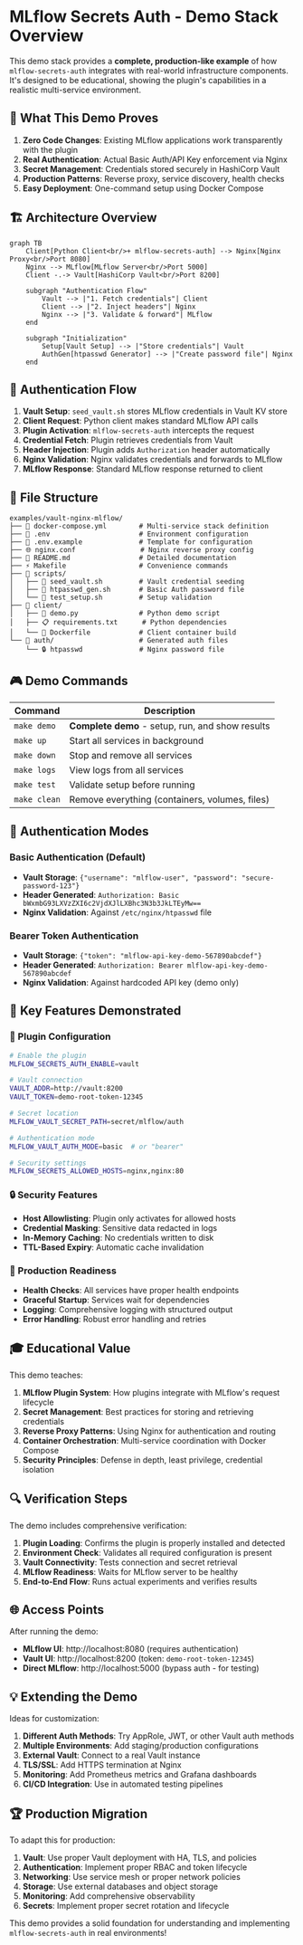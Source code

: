 # MLflow Secrets Auth - Demo Stack Overview

This demo stack provides a **complete, production-like example** of how `mlflow-secrets-auth` integrates with real-world infrastructure components. It's designed to be educational, showing the plugin's capabilities in a realistic multi-service environment.

## 🎯 What This Demo Proves

1. **Zero Code Changes**: Existing MLflow applications work transparently with the plugin
2. **Real Authentication**: Actual Basic Auth/API Key enforcement via Nginx
3. **Secret Management**: Credentials stored securely in HashiCorp Vault
4. **Production Patterns**: Reverse proxy, service discovery, health checks
5. **Easy Deployment**: One-command setup using Docker Compose

## 🏗️ Architecture Overview

```mermaid
graph TB
    Client[Python Client<br/>+ mlflow-secrets-auth] --> Nginx[Nginx Proxy<br/>Port 8080]
    Nginx --> MLflow[MLflow Server<br/>Port 5000]
    Client -.-> Vault[HashiCorp Vault<br/>Port 8200]
    
    subgraph "Authentication Flow"
        Vault --> |"1. Fetch credentials"| Client
        Client --> |"2. Inject headers"| Nginx
        Nginx --> |"3. Validate & forward"| MLflow
    end
    
    subgraph "Initialization"
        Setup[Vault Setup] --> |"Store credentials"| Vault
        AuthGen[htpasswd Generator] --> |"Create password file"| Nginx
    end
```

## 🔄 Authentication Flow

1. **Vault Setup**: `seed_vault.sh` stores MLflow credentials in Vault KV store
2. **Client Request**: Python client makes standard MLflow API calls
3. **Plugin Activation**: `mlflow-secrets-auth` intercepts the request
4. **Credential Fetch**: Plugin retrieves credentials from Vault
5. **Header Injection**: Plugin adds `Authorization` header automatically
6. **Nginx Validation**: Nginx validates credentials and forwards to MLflow
7. **MLflow Response**: Standard MLflow response returned to client

## 📁 File Structure

```
examples/vault-nginx-mlflow/
├── 🐳 docker-compose.yml        # Multi-service stack definition
├── 🔧 .env                      # Environment configuration
├── 🔧 .env.example              # Template for configuration
├── 🌐 nginx.conf                # Nginx reverse proxy config
├── 📖 README.md                 # Detailed documentation
├── ⚡ Makefile                  # Convenience commands
├── 📁 scripts/
│   ├── 🔐 seed_vault.sh         # Vault credential seeding
│   ├── 🔑 htpasswd_gen.sh       # Basic Auth password file
│   └── 🧪 test_setup.sh         # Setup validation
├── 📁 client/
│   ├── 🐍 demo.py               # Python demo script
│   ├── 📋 requirements.txt      # Python dependencies
│   └── 🐳 Dockerfile            # Client container build
└── 📁 auth/                     # Generated auth files
    └── 🔒 htpasswd              # Nginx password file
```

## 🎮 Demo Commands

| Command | Description |
|---------|-------------|
| `make demo` | **Complete demo** - setup, run, and show results |
| `make up` | Start all services in background |
| `make down` | Stop and remove all services |
| `make logs` | View logs from all services |
| `make test` | Validate setup before running |
| `make clean` | Remove everything (containers, volumes, files) |

## 🔐 Authentication Modes

### Basic Authentication (Default)
- **Vault Storage**: `{"username": "mlflow-user", "password": "secure-password-123"}`
- **Header Generated**: `Authorization: Basic bWxmbG93LXVzZXI6c2VjdXJlLXBhc3N3b3JkLTEyMw==`
- **Nginx Validation**: Against `/etc/nginx/htpasswd` file

### Bearer Token Authentication
- **Vault Storage**: `{"token": "mlflow-api-key-demo-567890abcdef"}`
- **Header Generated**: `Authorization: Bearer mlflow-api-key-demo-567890abcdef`
- **Nginx Validation**: Against hardcoded API key (demo only)

## 🌟 Key Features Demonstrated

### 🔧 Plugin Configuration
```bash
# Enable the plugin
MLFLOW_SECRETS_AUTH_ENABLE=vault

# Vault connection
VAULT_ADDR=http://vault:8200
VAULT_TOKEN=demo-root-token-12345

# Secret location
MLFLOW_VAULT_SECRET_PATH=secret/mlflow/auth

# Authentication mode
MLFLOW_VAULT_AUTH_MODE=basic  # or "bearer"

# Security settings
MLFLOW_SECRETS_ALLOWED_HOSTS=nginx,nginx:80
```

### 🔒 Security Features
- **Host Allowlisting**: Plugin only activates for allowed hosts
- **Credential Masking**: Sensitive data redacted in logs
- **In-Memory Caching**: No credentials written to disk
- **TTL-Based Expiry**: Automatic cache invalidation

### 🚀 Production Readiness
- **Health Checks**: All services have proper health endpoints
- **Graceful Startup**: Services wait for dependencies
- **Logging**: Comprehensive logging with structured output
- **Error Handling**: Robust error handling and retries

## 🎓 Educational Value

This demo teaches:

1. **MLflow Plugin System**: How plugins integrate with MLflow's request lifecycle
2. **Secret Management**: Best practices for storing and retrieving credentials
3. **Reverse Proxy Patterns**: Using Nginx for authentication and routing
4. **Container Orchestration**: Multi-service coordination with Docker Compose
5. **Security Principles**: Defense in depth, least privilege, credential isolation

## 🔍 Verification Steps

The demo includes comprehensive verification:

1. **Plugin Loading**: Confirms the plugin is properly installed and detected
2. **Environment Check**: Validates all required configuration is present
3. **Vault Connectivity**: Tests connection and secret retrieval
4. **MLflow Readiness**: Waits for MLflow server to be healthy
5. **End-to-End Flow**: Runs actual experiments and verifies results

## 🌐 Access Points

After running the demo:

- **MLflow UI**: http://localhost:8080 (requires authentication)
- **Vault UI**: http://localhost:8200 (token: `demo-root-token-12345`)
- **Direct MLflow**: http://localhost:5000 (bypass auth - for testing)

## 💡 Extending the Demo

Ideas for customization:

1. **Different Auth Methods**: Try AppRole, JWT, or other Vault auth methods
2. **Multiple Environments**: Add staging/production configurations
3. **External Vault**: Connect to a real Vault instance
4. **TLS/SSL**: Add HTTPS termination at Nginx
5. **Monitoring**: Add Prometheus metrics and Grafana dashboards
6. **CI/CD Integration**: Use in automated testing pipelines

## 🏆 Production Migration

To adapt this for production:

1. **Vault**: Use proper Vault deployment with HA, TLS, and policies
2. **Authentication**: Implement proper RBAC and token lifecycle
3. **Networking**: Use service mesh or proper network policies
4. **Storage**: Use external databases and object storage
5. **Monitoring**: Add comprehensive observability
6. **Secrets**: Implement proper secret rotation and lifecycle

This demo provides a solid foundation for understanding and implementing `mlflow-secrets-auth` in real environments!
